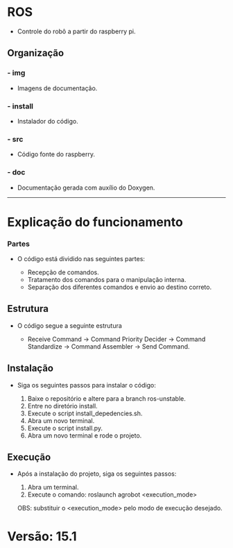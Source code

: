 # ROS

  * Controle do robô a partir do raspberry pi.

## Organização

### - img
  - Imagens de documentação.

### - install
  - Instalador do código.

### - src
  - Código fonte do raspberry.

### - doc
  - Documentação gerada com auxílio do Doxygen.

---

# Explicação do funcionamento

### Partes

  - O código está dividido nas seguintes partes:

    * Recepção de comandos.
    * Tratamento dos comandos para o manipulação interna.
    * Separação dos diferentes comandos e envio ao destino correto.

## Estrutura

  - O código segue a seguinte estrutura

    * Receive Command -> Command Priority Decider -> Command Standardize -> Command Assembler -> Send Command.

## Instalação

  - Siga os seguintes passos para instalar o código:

    1) Baixe o repositório e altere para a branch ros-unstable.
    2) Entre no diretório install.
    3) Execute o script install_depedencies.sh.
    4) Abra um novo terminal.
    5) Execute o script install.py.
    6) Abra um novo terminal e rode o projeto.

## Execução

  - Após a instalação do projeto, siga os seguintes passos:

    1) Abra um terminal.
    2) Execute o comando: roslaunch agrobot <execution_mode>
    
    OBS: substituir o <execution_mode> pelo modo de execução desejado.

# Versão: 15.1
